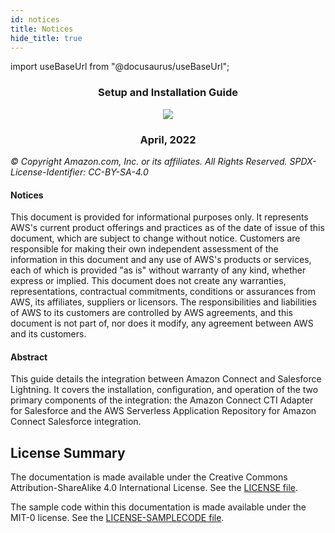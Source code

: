 ```yaml
---
id: notices
title: Notices
hide_title: true
---
```


import useBaseUrl from "@docusaurus/useBaseUrl";

<h3 align="center">Setup and Installation Guide</h3>

<p align="center">
  <img src={useBaseUrl('/img/lightning/image1.png')} />
</p>

<h3 align="center">April, 2022</h3>

*© Copyright Amazon.com, Inc. or its affiliates. All Rights Reserved. SPDX-License-Identifier: CC-BY-SA-4.0*

#### Notices

This document is provided for informational purposes only. It represents
AWS's current product offerings and practices as of the date of issue of
this document, which are subject to change without notice. Customers are
responsible for making their own independent assessment of the
information in this document and any use of AWS's products or services,
each of which is provided "as is" without warranty of any kind, whether
express or implied. This document does not create any warranties,
representations, contractual commitments, conditions or assurances from
AWS, its affiliates, suppliers or licensors. The responsibilities and
liabilities of AWS to its customers are controlled by AWS agreements,
and this document is not part of, nor does it modify, any agreement
between AWS and its customers.

#### Abstract

This guide details the integration between Amazon Connect and Salesforce
Lightning. It covers the installation, configuration, and operation of
the two primary components of the integration: the Amazon Connect CTI
Adapter for Salesforce and the AWS Serverless Application Repository for
Amazon Connect Salesforce integration.

## License Summary

The documentation is made available under the Creative Commons Attribution-ShareAlike 4.0 International License. See the [LICENSE file](https://github.com/amazon-connect/amazon-connect-salesforce-cti/blob/main/LICENSE).

The sample code within this documentation is made available under the MIT-0 license. See the [LICENSE-SAMPLECODE file](https://github.com/amazon-connect/amazon-connect-salesforce-cti/blob/main/LICENSE-SAMPLECODE).

<toc/>